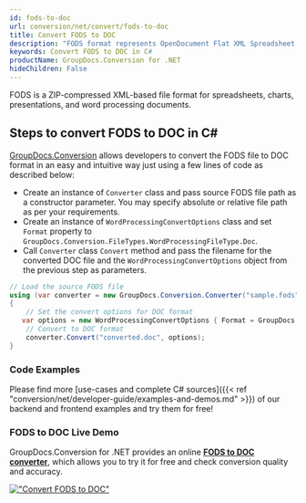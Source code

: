 ```yaml
---
id: fods-to-doc
url: conversion/net/convert/fods-to-doc
title: Convert FODS to DOC
description: "FODS format represents OpenDocument Flat XML Spreadsheet with .fods extension. Learn how to convert FODS to DOC file programmatically in C# language using GroupDocs.Conversion for .NET library."
keywords: Convert FODS to DOC in C#
productName: GroupDocs.Conversion for .NET
hideChildren: False
---
```


FODS is a ZIP-compressed XML-based file format for spreadsheets, charts, presentations, and word processing documents.

## Steps to convert FODS to DOC in C#

[GroupDocs.Conversion](https://products.groupdocs.com/conversion/net) allows developers to convert the FODS file to DOC format in an easy and intuitive way just using a few lines of code as described below:

* Create an instance of `Converter` class and pass source FODS file path as a constructor parameter. You may specify absolute or relative file path as per your requirements. 
* Create an instance of `WordProcessingConvertOptions` class and set `Format` property to `GroupDocs.Conversion.FileTypes.WordProcessingFileType.Doc`.
* Call `Converter` class `Convert` method and pass the filename for the converted DOC file and the `WordProcessingConvertOptions` object from the previous step as parameters.

```csharp
// Load the source FODS file
using (var converter = new GroupDocs.Conversion.Converter("sample.fods"))
{
    // Set the convert options for DOC format
   var options = new WordProcessingConvertOptions { Format = GroupDocs.Conversion.FileTypes.WordProcessingFileType.Doc };
    // Convert to DOC format
    converter.Convert("converted.doc", options);
}
```

### Code Examples

Please find more [use-cases and complete C# sources]({{< ref "conversion/net/developer-guide/examples-and-demos.md" >}}) of our backend and frontend examples and try them for free!

### FODS to DOC Live Demo

GroupDocs.Conversion for .NET provides an online [**FODS to DOC converter**](https://products.groupdocs.app/conversion/fods-to-doc), which allows you to try it for free and check conversion quality and accuracy.

[!["Convert FODS to DOC"](conversion/net/images/convert-to-doc/convert-fods-to-doc.png)](https://products.groupdocs.app/conversion/fods-to-doc)